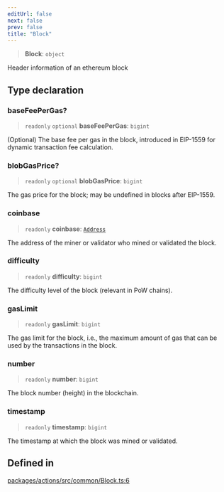 ```yaml
---
editUrl: false
next: false
prev: false
title: "Block"
---
```


> **Block**: `object`

Header information of an ethereum block

## Type declaration

### baseFeePerGas?

> `readonly` `optional` **baseFeePerGas**: `bigint`

(Optional) The base fee per gas in the block, introduced in EIP-1559 for dynamic transaction fee calculation.

### blobGasPrice?

> `readonly` `optional` **blobGasPrice**: `bigint`

The gas price for the block; may be undefined in blocks after EIP-1559.

### coinbase

> `readonly` **coinbase**: [`Address`](/reference/tevm/actions/type-aliases/address/)

The address of the miner or validator who mined or validated the block.

### difficulty

> `readonly` **difficulty**: `bigint`

The difficulty level of the block (relevant in PoW chains).

### gasLimit

> `readonly` **gasLimit**: `bigint`

The gas limit for the block, i.e., the maximum amount of gas that can be used by the transactions in the block.

### number

> `readonly` **number**: `bigint`

The block number (height) in the blockchain.

### timestamp

> `readonly` **timestamp**: `bigint`

The timestamp at which the block was mined or validated.

## Defined in

[packages/actions/src/common/Block.ts:6](https://github.com/evmts/tevm-monorepo/blob/main/packages/actions/src/common/Block.ts#L6)
